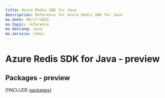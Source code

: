 ```yaml
---
title: Azure Redis SDK for Java
description: Reference for Azure Redis SDK for Java
ms.date: 09/17/2025
ms.topic: reference
ms.devlang: java
ms.service: redis
---
```

# Azure Redis SDK for Java - preview
## Packages - preview
[!INCLUDE [packages](redis-index.md)]